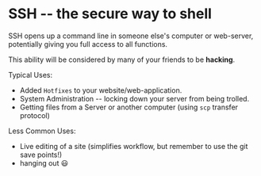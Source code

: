 SSH -- the secure way to shell
==============================

SSH opens up a command line in someone else's computer or web-server, potentially giving you full access to all functions.

This ability will be considered by many of your friends to be **hacking**.


Typical Uses:

* Added `Hotfixes` to your website/web-application. 
* System Administration -- locking down your server from being trolled.
* Getting files from a Server or another computer (using `scp` transfer protocol)


Less Common Uses:

* Live editing of a site (simplifies workflow, but remember to use the git save points!)
* hanging out :smiley:
